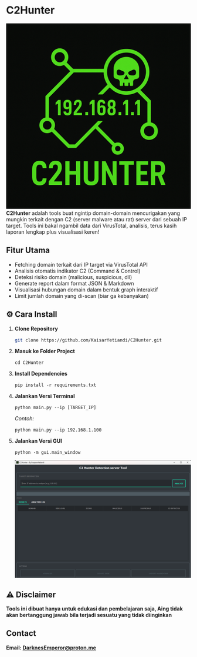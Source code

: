# C2Hunter 
![screenshot](https://github.com/KaisarYetiandi/C2Hunter/blob/main/assests/icons/c2hunter.png)
**C2Hunter** adalah tools buat ngintip domain-domain mencurigakan yang mungkin terkait dengan C2 (server malware atau rat) server dari sebuah IP target. Tools ini bakal ngambil data dari VirusTotal, analisis, terus kasih laporan lengkap plus visualisasi keren!

## Fitur Utama

- Fetching domain terkait dari IP target via VirusTotal API  
- Analisis otomatis indikator C2 (Command & Control)  
- Deteksi risiko domain (malicious, suspicious, dll)  
- Generate report dalam format JSON & Markdown  
- Visualisasi hubungan domain dalam bentuk graph interaktif  
- Limit jumlah domain yang di-scan (biar ga kebanyakan)

## ⚙️ Cara Install

1. **Clone Repository**  
   ```bash
   git clone https://github.com/KaisarYetiandi/C2Hunter.git
   ```  

2. **Masuk ke Folder Project**  
   ```
   cd C2Hunter
   ```  

3. **Install Dependencies**  
   ```
   pip install -r requirements.txt
   ```  

4. **Jalankan Versi Terminal**  
   ```
   python main.py --ip [TARGET_IP]
   ```  
   *Contoh:*  
   ```
   python main.py --ip 192.168.1.100
   ```  

5. **Jalankan Versi GUI** 
   ```
   python -m gui.main_window
   ```  
   ![screenshot](https://github.com/KaisarYetiandi/C2Hunter/blob/main/c2hunter.png)

## ⚠️ Disclaimer 
   **Tools ini dibuat hanya untuk edukasi dan pembelajaran saja, Aing tidak akan bertanggung jawab bila terjadi sesuatu        yang tidak diinginkan**

## Contact
   **Email: DarknesEmperor@proton.me**
